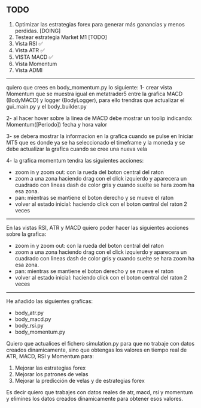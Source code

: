 
## TODO

1. Optimizar las estrategias forex para generar más ganancias y menos perdidas. [DOING]
2. Testear estrategia Market M1 [TODO]
3. Vista RSI ✅
4. Vista ATR ✅
5. VISTA MACD ✅
6. Vista Momentum
6. Vista ADMI

----------------------
quiero que crees en body_momentum.py lo siguiente:
1- crear vista Momentum que se muestra igual en metatrader5 entre la grafica MACD (BodyMACD) y logger (BodyLogger), para ello trendras que actualizar el gui_main.py y el body_builder.py

2- al hacer hover sobre la linea de MACD debe mostrar un toolip indicando:
Momentum([Periodo])
fecha y hora
valor

3- se debera mostrar la informacion en la grafica cuando se pulse en Iniciar MT5 que es donde ya se ha seleccionado el timeframe y la moneda y se debe actualizar la grafica cuando se cree una nueva vela

4- la grafica momentum tendra las siguientes acciones:

- zoom in y zoom out: con la rueda del boton central del raton
- zoom a una zona haciendo drag con el click izquierdo y aparecera un cuadrado con lineas dash de color gris y cuando suelte se hara zoom ha esa zona.
- pan: mientras se mantiene el boton derecho y se mueve el raton
- volver al estado inicial: haciendo click con el boton central del raton 2 veces 

----------------------


En las vistas RSI, ATR y MACD quiero poder hacer las siguientes acciones sobre la grafica:

- zoom in y zoom out: con la rueda del boton central del raton
- zoom a una zona haciendo drag con el click izquierdo y aparecera un cuadrado con lineas dash de color gris y cuando suelte se hara zoom ha esa zona.
- pan: mientras se mantiene el boton derecho y se mueve el raton
- volver al estado inicial: haciendo click con el boton central del raton 2 veces 

---------------------------


He añadido las siguientes graficas: 
- body_atr.py
- body_macd.py
- body_rsi.py
- body_momentum.py

Quiero que actualices el fichero simulation.py para que no trabaje con datos creados dinamicamente, sino que obtengas los valores en tiempo real de ATR, MACD, RSI y Momentum para:

1. Mejorar las estrategias forex
2. Mejorar los patrones de velas
3. Mejorar la predicción de velas y de estrategias forex

Es decir quiero que trabajes con datos reales de atr, macd, rsi y momentum y elimines los datos creados dinamicamente para obtener esos valores.






